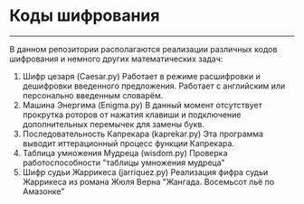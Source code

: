 # Коды шифрования
---
В данном репозитории располагаются реализации различных кодов шифрования и немного других математических задач:

1.    Шифр цезаря (Caesar.py)
Работает в режиме расшифровки и дешифровки введенного предложения. Работает с английским или персонально введенным словарём.
2.    Машина Энергима (Enigma.py)
  В данный момент отсутствует прокрутка роторов от нажатия клавиши и подключение дополнительных перемычек для замены букв.
3.    Последовательность Капрекара (kaprekar.py)
  Эта программа выводит иттерационный процесс функции Капрекара.
4.    Таблица умножения Мудреца (wisdom.py)
  Проверка работоспособности "таблицы умножения мудреца"
5.    Шифр судьи Жаррикеса (jarriquez.py)
  Реализация фифра судьи Жаррикеса из романа Жюля Верна "Жангада. Восемьсот льё по Амазонке"
